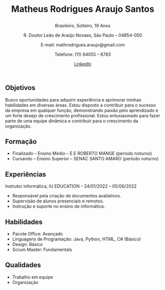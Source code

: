 <!DOCTYPE html>
<html lang="en">
<head>
    <meta charset="UTF-8">
    <meta name="viewport" content="width=device-width, initial-scale=1.0">
    <link rel="stylesheet" href="/README.css">
    <!-- Inclua a folha de estilo do Font Awesome -->
    <link rel="stylesheet" href="https://cdnjs.cloudflare.com/ajax/libs/font-awesome/6.7.0/css/all.min.css" integrity="sha384-pzjwDFF3mFDOs5M+Of+Exm4Ck5wOWv+PgekcFVn2h57w2vaYav82T6vqz/FfR0XXM" crossorigin="anonymous">
</head>
<body>
    <header>
        <div class="personal-info">
            <div class="card">
                <h1><p class="name">Matheus Rodrigues Araujo Santos</p></h1>
                <p>Brasileiro, Solteiro, 19 Anos</p>
                <p>R. Doutor Leão de Araújo Novaes, São Paulo – 04854-050</p>
                <p>E-mail: mathrodrigues.araujo@gmail.com</p>
                <p>Telefone: (11) 94055 – 6783</p>
            </div>
        </div>
        <div class="buttons">
            <a class="btn linkedin" href="https://www.linkedin.com/in/matheus-rodrigues-754600222/?originalSubdomain=br">
                <i class="fab fa-linkedin"></i> LinkedIn
            </a>
        </div>
    </header>
    <main>
        <section class="card">
            <h2>Objetivos</h2>
            <p>Busco oportunidades para adquirir experiência e aprimorar minhas habilidades em diversas áreas. Estou disposto a contribuir para o sucesso da empresa em qualquer função, demonstrando paixão pelo aprendizado e um forte desejo de crescimento profissional. Estou entusiasmado para fazer parte de uma equipe dinâmica e contribuir para o crescimento da organização.</p>
        </section>
        <section class="card">
            <h2>Formação</h2>
            <ul>
                <li>Finalizado – Ensino Médio – E.E ROBERTO MANGE (período noturno)</li>
                <li>Cursando – Ensino Superior – SENAC SANTO AMARO (período noturno)</li>
            </ul>
        </section>
        <section class="card">
            <h2>Experiências</h2>
            <p>Instrutor informática, IU EDUCATION – 24/01/2022 – 05/06/2022</p>
            <ul>
                <li>Responsável pela criação de documentos avaliativos.</li>
                <li>Supervisão de alunos presenciais e remotos.</li>
                <li>Instrução e suporte no ensino de informática.</li>
            </ul>
        </section>
        <section class="card">
            <h2>Habilidades</h2>
            <ul>
                <li>Pacote Office: Avançado</li>
                <li>Linguagens de Programação: Java, Python, HTML, C# (Básico)</li>
                <li>Design: Básico</li>
                <li>Scrum Master: Fundamentals</li>
            </ul>
        </section>
        <section class="card">
            <h2>Qualidades</h2>
            <ul>
                <li>Trabalho em equipe</li>
                <li>Organização</li>
            </ul>
        </section>
    </main>
    <style>
        
body {
    font-family: Arial, sans-serif;
    margin: 0;
    padding: 0;
    background-color: #333; 
    color: white;
}

header {
    background-color: #375f8a;
    color: #fff;
    text-align: center;
    padding: 2rem;
}

h1 {
    font-size: 2rem;
    margin: 0;
}

.personal-info {
    background-color: #1a1a1a; 
    padding: 10px;
    border-radius: 5px;
    box-shadow: 0 0 5px rgba(255, 255, 255, 0.2);
    margin-top: 1rem;
}

.personal-info p {
    margin: 0;
}

.buttons {
    margin-top: 1rem;
}


.btn {
    display: inline-block;
    padding: 10px 20px;
    font-size: 16px;
    border: none;
    border-radius: 5px;
    cursor: pointer;
    text-decoration: none;
    margin-right: 10px;
}

.linkedin {
    background-color: #0077B5;
    color: #fff;
}

.github {
    background-color: white;
    color: purple;
}


.fa-linkedin, .fa-github {
    margin-right: 5px;
}


section {
    margin-bottom: 2rem;
    text-align: center;
}

h2 {
    text-align: center;
    font-size: 1.5rem;
    color: #007BFF; 
}


ul, li {
    list-style-type: none;
    padding: 0;
}


@media (max-width: 768px) {
    main {
        padding: 1rem;
    }
}


.personal-info {
    background-color: #1a1a1a; 
    padding: 10px;
    border-radius: 5px;
    box-shadow: 0 0 5px rgba(255, 255, 255, 0.2);
    margin-top: 1rem;
    display: flex;
    flex-direction: column;
    gap: 10px;
}

.personal-info p {
    margin: 0;
}


.card {
    background-color: #fff;
    color: #333;
    padding: 20px;
    border-radius: 5px;
    box-shadow: 0 4px 8px rgba(0, 0, 0, 0.2);
    margin: 20px;
    transition: transform 0.2s;
}

.card:hover {
    transform: scale(1.02);
}


.name {
    font-size: 1.5rem;
    font-weight: bold;
}
    </style>
    
</body>
</html>
